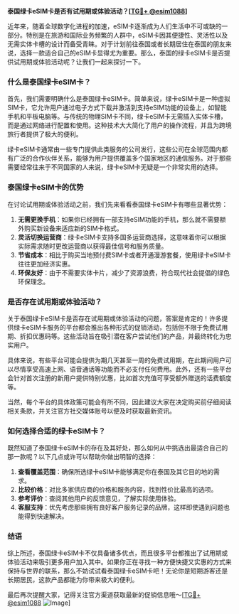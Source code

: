**泰国绿卡eSIM卡是否有试用期或体验活动？[[TG💪+ @esim1088](https://t.me/s/esim1088)]**

近年来，随着全球数字化进程的加速，eSIM卡逐渐成为人们生活中不可或缺的一部分。特别是在旅游和国际业务频繁的人群中，eSIM卡因其便捷性、灵活性以及无需实体卡槽的设计而备受青睐。对于计划前往泰国或者长期居住在泰国的朋友来说，选择一款适合自己的eSIM卡显得尤为重要。那么，泰国的绿卡eSIM卡是否提供试用期或体验活动呢？让我们一起来探讨一下。

### 什么是泰国绿卡eSIM卡？

首先，我们需要明确什么是泰国绿卡eSIM卡。简单来说，绿卡eSIM卡是一种虚拟SIM卡，它允许用户通过电子方式下载并激活到支持eSIM功能的设备上，如智能手机和平板电脑等。与传统的物理SIM卡不同，绿卡eSIM卡无需插入实体卡槽，而是通过网络进行配置和使用。这种技术大大简化了用户的操作流程，并且为跨境旅行者提供了极大的便利。

绿卡eSIM卡通常由一些专门提供此类服务的公司发行，这些公司在全球范围内都有广泛的合作伙伴关系，能够为用户提供覆盖多个国家地区的通信服务。对于那些需要经常往来于不同国家的人来说，绿卡eSIM卡无疑是一个非常实用的选择。

### 泰国绿卡eSIM卡的优势

在讨论试用期或体验活动之前，我们先来看看泰国绿卡eSIM卡有哪些显著优势：

1. **无需更换手机**：如果你已经拥有一部支持eSIM功能的手机，那么就不需要额外购买新设备来适应新的SIM卡格式。
2. **灵活切换运营商**：绿卡eSIM卡支持多国多运营商选择，这意味着你可以根据实际需求随时更改运营商以获得最佳信号和服务质量。
3. **节省成本**：相比于购买当地预付费SIM卡或者开通漫游套餐，使用绿卡eSIM卡往往更加经济实惠。
4. **环保友好**：由于不需要实体卡片，减少了资源浪费，符合现代社会提倡的绿色环保理念。

### 是否存在试用期或体验活动？

关于泰国绿卡eSIM卡是否存在试用期或体验活动的问题，答案是肯定的！许多提供绿卡eSIM卡服务的平台都会推出各种形式的促销活动，包括但不限于免费试用期、折扣优惠码等。这些活动旨在吸引潜在客户尝试他们的产品，并最终转化为忠实用户。

具体来说，有些平台可能会提供为期几天甚至一周的免费试用期，在此期间用户可以尽情享受高速上网、语音通话等功能而不必支付任何费用。此外，还有一些平台会针对首次注册的新用户提供特别优惠，比如首次充值可享受额外赠送的话费额度等。

当然，每个平台的具体政策可能会有所不同，因此建议大家在决定购买前仔细阅读相关条款，并关注官方社交媒体账号以便及时获取最新资讯。

### 如何选择合适的绿卡eSIM卡？

既然知道了泰国绿卡eSIM卡的存在及其好处，那么如何从中挑选出最适合自己的那一款呢？以下几点或许可以帮助你做出明智的选择：

1. **查看覆盖范围**：确保所选绿卡eSIM卡能够满足你在泰国及其它目的地的需求。
2. **比较价格**：对比多家供应商的价格和服务内容，找到性价比最高的选项。
3. **参考评价**：查阅其他用户的反馈意见，了解实际使用体验。
4. **客服支持**：优先考虑那些拥有良好客户服务记录的品牌，这样即使遇到问题也能得到快速解决。

### 结语

综上所述，泰国绿卡eSIM卡不仅具备诸多优点，而且很多平台都推出了试用期或体验活动来吸引更多用户加入其中。如果你正在寻找一种方便快捷又实惠的方式来保持与世界的联系，那么不妨试试看泰国绿卡eSIM卡吧！无论你是短期游客还是长期居民，这款产品都能为你带来极大的便利。

最后再次提醒大家，记得关注官方渠道获取最新的促销信息哦～[[TG💪+ @esim1088](https://t.me/s/esim1088) ![Image](https://i.postimg.cc/4NQfJmqS/Snipaste-2025-05-13-00-14-12.png)]